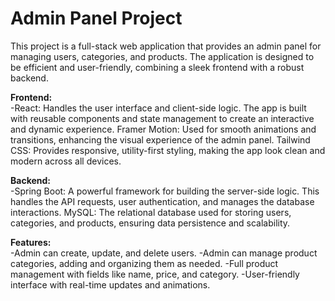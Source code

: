 <h1>Admin Panel Project</h1>

<p>This project is a full-stack web application that provides an admin panel for managing users, categories, and products. The application is designed to be efficient and user-friendly, combining a sleek frontend with a robust backend.</p>

<b>Frontend:</b><br/>
-React: Handles the user interface and client-side logic. The app is built with reusable components and state management to create an interactive and dynamic experience.
Framer Motion: Used for smooth animations and transitions, enhancing the visual experience of the admin panel.
Tailwind CSS: Provides responsive, utility-first styling, making the app look clean and modern across all devices.

<b>Backend:</b><br/>
-Spring Boot: A powerful framework for building the server-side logic. This handles the API requests, user authentication, and manages the database interactions.
MySQL: The relational database used for storing users, categories, and products, ensuring data persistence and scalability.

<b>Features:</b><br/>
-Admin can create, update, and delete users.
-Admin can manage product categories, adding and organizing them as needed.
-Full product management with fields like name, price, and category.
-User-friendly interface with real-time updates and animations.
